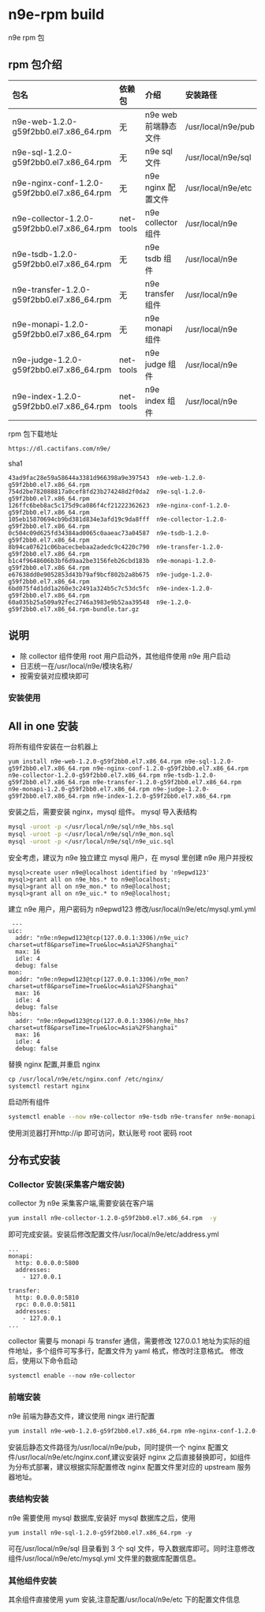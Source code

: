 # n9e-rpm build

n9e rpm 包

## rpm 包介绍

| 包名                                         | 依赖包    | 介绍                 | 安装路径           |
| :------------------------------------------- | :-------- | :------------------- | :----------------- |
| n9e-web-1.2.0-g59f2bb0.el7.x86_64.rpm        | 无        | n9e web 前端静态文件 | /usr/local/n9e/pub |
| n9e-sql-1.2.0-g59f2bb0.el7.x86_64.rpm        | 无        | n9e sql 文件         | /usr/local/n9e/sql |
| n9e-nginx-conf-1.2.0-g59f2bb0.el7.x86_64.rpm | 无        | n9e nginx 配置文件   | /usr/local/n9e/etc |
| n9e-collector-1.2.0-g59f2bb0.el7.x86_64.rpm  | net-tools | n9e collector 组件   | /usr/local/n9e     |
| n9e-tsdb-1.2.0-g59f2bb0.el7.x86_64.rpm       | 无        | n9e tsdb 组件        | /usr/local/n9e     |
| n9e-transfer-1.2.0-g59f2bb0.el7.x86_64.rpm   | 无        | n9e transfer 组件    | /usr/local/n9e     |
| n9e-monapi-1.2.0-g59f2bb0.el7.x86_64.rpm     | 无        | n9e monapi 组件      | /usr/local/n9e     |
| n9e-judge-1.2.0-g59f2bb0.el7.x86_64.rpm      | net-tools | n9e judge 组件       | /usr/local/n9e     |
| n9e-index-1.2.0-g59f2bb0.el7.x86_64.rpm      | net-tools | n9e index 组件       | /usr/local/n9e     |

rpm 包下载地址

```
https://dl.cactifans.com/n9e/
```

sha1

```
43ad9fac28e59a58644a3381d966398a9e397543  n9e-web-1.2.0-g59f2bb0.el7.x86_64.rpm
754d2be782088817a0cef8fd23b274248d2f0da2  n9e-sql-1.2.0-g59f2bb0.el7.x86_64.rpm
126ffc6beb8ac5c175d9ca086f4cf21222362623  n9e-nginx-conf-1.2.0-g59f2bb0.el7.x86_64.rpm
105eb15870694cb9bd381d834e3afd19c9da8fff  n9e-collector-1.2.0-g59f2bb0.el7.x86_64.rpm
0c504c09d625fd34384ad0065c0aaeac73a04587  n9e-tsdb-1.2.0-g59f2bb0.el7.x86_64.rpm
8b94ca07621c06bacecbebaa2adedc9c4220c790  n9e-transfer-1.2.0-g59f2bb0.el7.x86_64.rpm
b1c4f9648606b3bf6d9aa2be3156feb26cbd183b  n9e-monapi-1.2.0-g59f2bb0.el7.x86_64.rpm
e67638dd0e9052853d43b79af9bcf802b2a8b675  n9e-judge-1.2.0-g59f2bb0.el7.x86_64.rpm
6bd075f4d1dd1a260e3c2491a324b5c7c53dc5fc  n9e-index-1.2.0-g59f2bb0.el7.x86_64.rpm
60a035b25a509a92fec2746a3983e9b52aa39548  n9e-1.2.0-g59f2bb0.el7.x86_64.rpm-bundle.tar.gz
```

## 说明

- 除 collector 组件使用 root 用户启动外，其他组件使用 n9e 用户启动
- 日志统一在/usr/local/n9e/模块名称/
- 按需安装对应模块即可

### 安装使用

## All in one 安装

将所有组件安装在一台机器上

```
yum install n9e-web-1.2.0-g59f2bb0.el7.x86_64.rpm n9e-sql-1.2.0-g59f2bb0.el7.x86_64.rpm n9e-nginx-conf-1.2.0-g59f2bb0.el7.x86_64.rpm n9e-collector-1.2.0-g59f2bb0.el7.x86_64.rpm n9e-tsdb-1.2.0-g59f2bb0.el7.x86_64.rpm n9e-transfer-1.2.0-g59f2bb0.el7.x86_64.rpm n9e-monapi-1.2.0-g59f2bb0.el7.x86_64.rpm n9e-judge-1.2.0-g59f2bb0.el7.x86_64.rpm n9e-index-1.2.0-g59f2bb0.el7.x86_64.rpm
```

安装之后，需要安装 nginx，mysql 组件。
mysql 导入表结构

```bash
mysql -uroot -p </usr/local/n9e/sql/n9e_hbs.sql
mysql -uroot -p </usr/local/n9e/sql/n9e_mon.sql
mysql -uroot -p </usr/local/n9e/sql/n9e_uic.sql
```

安全考虑，建议为 n9e 独立建立 mysql 用户，在 mysql 里创建 n9e 用户并授权

```
mysql>create user n9e@localhost identified by 'n9epwd123'
mysql>grant all on n9e_hbs.* to n9e@localhost;
mysql>grant all on n9e_mon.* to n9e@localhost;
mysql>grant all on n9e_uic.* to n9e@localhost;
```

建立 n9e 用户，用户密码为 n9epwd123
修改/usr/local/n9e/etc/mysql.yml.yml

```
 ---
uic:
  addr: "n9e:n9epwd123@tcp(127.0.0.1:3306)/n9e_uic?charset=utf8&parseTime=True&loc=Asia%2FShanghai"
  max: 16
  idle: 4
  debug: false
mon:
  addr: "n9e:n9epwd123@tcp(127.0.0.1:3306)/n9e_mon?charset=utf8&parseTime=True&loc=Asia%2FShanghai"
  max: 16
  idle: 4
  debug: false
hbs:
  addr: "n9e:n9epwd123@tcp(127.0.0.1:3306)/n9e_hbs?charset=utf8&parseTime=True&loc=Asia%2FShanghai"
  max: 16
  idle: 4
  debug: false
```

替换 nginx 配置,并重启 nginx

```
cp /usr/local/n9e/etc/nginx.conf /etc/nginx/
systemctl restart nginx
```

启动所有组件

```bash
systemctl enable --now n9e-collector n9e-tsdb n9e-transfer nn9e-monapi n9e-judge n9e-index
```

使用浏览器打开http://ip 即可访问，默认账号 root 密码 root

## 分布式安装

### Collector 安装(采集客户端安装)

collector 为 n9e 采集客户端,需要安装在客户端

```bash
yum install n9e-collector-1.2.0-g59f2bb0.el7.x86_64.rpm  -y
```

即可完成安装。安装后修改配置文件/usr/local/n9e/etc/address.yml

```
...
monapi:
  http: 0.0.0.0:5800
  addresses:
    - 127.0.0.1

transfer:
  http: 0.0.0.0:5810
  rpc: 0.0.0.0:5811
  addresses:
    - 127.0.0.1
...
```

collector 需要与 monapi 与 transfer 通信，需要修改 127.0.0.1 地址为实际的组件地址，多个组件可写多行，配置文件为 yaml 格式，修改时注意格式。
修改后，使用以下命令启动

```
systemctl enable --now n9e-collector
```

### 前端安装

n9e 前端为静态文件，建议使用 ningx 进行配置

```bash
yum install n9e-web-1.2.0-g59f2bb0.el7.x86_64.rpm n9e-nginx-conf-1.2.0-g59f2bb0.el7.x86_64.rpm -y
```

安装后静态文件路径为/usr/local/n9e/pub，同时提供一个 nginx 配置文件/usr/local/n9e/etc/nginx.conf,建议安装好 nginx 之后直接替换即可，如组件为分布式部署，建议根据实际配置修改 nginx 配置文件里对应的 upstream 服务器地址。

### 表结构安装

n9e 需要使用 mysql 数据库,安装好 mysql 数据库之后，使用

```
yum install n9e-sql-1.2.0-g59f2bb0.el7.x86_64.rpm -y
```

可在/usr/local/n9e/sql 目录看到 3 个 sql 文件，导入数据库即可。同时注意修改组件/usr/local/n9e/etc/mysql.yml 文件里的数据库配置信息。

### 其他组件安装

其余组件直接使用 yum 安装,注意配置/usr/local/n9e/etc 下的配置文件信息